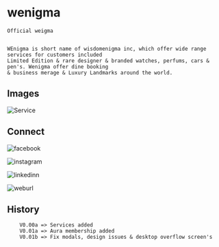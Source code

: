 # wenigma
    
    Official weigma 


    WEnigma is short name of wisdomenigma inc, which offer wide range services for customers included
    Limited Edition & rare designer & branded watches, perfums, cars & pen's. Wenigma offer dine booking 
    & business merage & Luxury Landmarks around the world.

    
## Images

 ![Service]([text](https://photos.app.goo.gl/NcbYAzQvtdRNNxK36))

## Connect 

 ![facebook]([text](https://www.facebook.com/wisdomenigma))
 
 ![instagram]([text](https://www.instagram.com/wisdomenigma))
 
 ![linkedinn]([text](https://www.linkedin.com/company/wisdom-enigma/))

 ![weburl]([text](https://wemerchandise-61a94.web.app/))


## History

        V0.00a => Services added
        V0.01a => Aura membership added
        V0.01b => Fix modals, design issues & desktop overflow screen's

    

